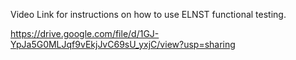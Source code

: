 Video Link for instructions on how to use ELNST functional testing.

https://drive.google.com/file/d/1GJ-YpJa5G0MLJqf9vEkjJvC69sU_yxjC/view?usp=sharing
